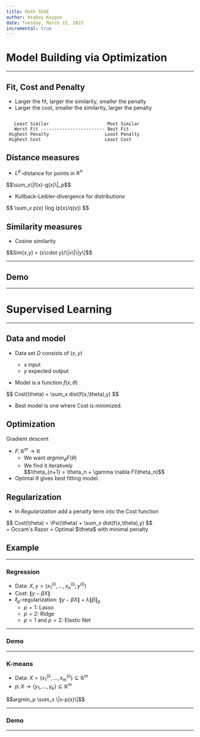 ```yaml
---
title: Math 555E
author: Atabey Kaygun
date: Tuesday, March 15, 2022
incremental: true
---
```


# Model Building via Optimization

---

## Fit, Cost and Penalty

- Larger the fit, larger the similarity, smaller the penalty
- Larger the cost, smaller the similarity, larger the penalty
  
~~~ {.ditaa}

   Least Similar                      Most Similar
   Worst Fit ------------------------ Best Fit
 Highest Penalty                     Least Penalty 
 Highest Cost                        Least Cost

~~~

## Distance measures

+ $L^p$-distance for points in $\mathbb{R}^n$
<div class="fragment">
$$\sum_x\|f(x)-g(x)\|_p$$
</div>

+ Kullback-Leibler-divergence for distributions
<div class="fragment">
$$ \sum_x p(x) \log (p(x)/q(x)) $$
</div>

## Similarity measures

+ Cosine similarity
<div class="fragment">
$$Sim(x,y) = (x\cdot y)/\|x\|\|y\|$$
</div>

---

## Demo

---

# Supervised Learning

---

## Data and model

+ Data set $D$ consists of $(x,y)$
  - $x$ input
  - $y$ expected output
  
+ Model is a function $f(x,\theta)$
<div class="fragment">
$$  Cost(\theta) =  \sum_x dist(f(x,\theta),y) $$
</div>

+ Best model is one where Cost is minimized.

## Optimization

Gradient descent 

+ $F\colon \mathbb{R}^m\to \mathbb{R}$
  - We want $argmin_{\theta} F(\theta)$
  - We find it iteratively
    <div class="fragment">
    $$\theta_{n+1} = \theta_n + \gamma \nabla F(\theta_n)$$
    </div>
+ Optimal $\theta$ gives best fitting model.

## Regularization

+ In *Regularization* add a penalty term into the Cost function
<div class="fragment">
$$  Cost(\theta) =  \Psi(\theta) + \sum_x dist(f(x,\theta),y) $$
</div>
+ Occam's Razor = Optimal $\theta$ with minimal penalty

## Example

---

### Regression

+ Data: $X,y=(x_1^{(i)},\ldots,x_n^{(i)};y^{(i)})$
+ Cost: $\|y-\beta X\|$
+ $\ell_p$-regularization: $\|y-\beta X\| + \lambda \|\beta\|_p$ 
  - $p=1$: Lasso 
  - $p=2$: Ridge
  - $p=1$ and $p=2$: Elastic Net

---

### Demo

---

### K-means

+ Data: $X=(x_1^{(i)},\ldots,x_m^{(i)})\subseteq \mathbb{R}^m$
+ $p\colon X\to \{y_1,\ldots,y_k\}\subseteq \mathbb{R}^m$
<div class="fragment">
$$argmin_p \sum_x \|x-p(x)\|$$
</div>

---

### Demo

---
